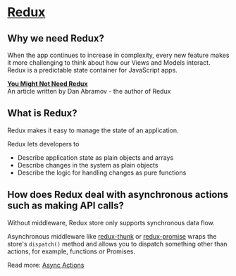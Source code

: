 # [Redux](https://redux.js.org/)

## Why we need Redux?

When the app continues to increase in complexity, every new feature makes it more challenging to think about how our Views and Models interact. Redux is a predictable state container for JavaScript apps.  

**[You Might Not Need Redux](https://medium.com/@dan_abramov/you-might-not-need-redux-be46360cf367)**  
 An article written by Dan Abramov - the author of Redux

## What is Redux?

Redux makes it easy to manage the state of an application.  

Redux lets developers to
- Describe application state as plain objects and arrays
- Describe changes in the system as plain objects
- Describe the logic for handling changes as pure functions

## How does Redux deal with asynchronous actions such as making API calls?

Without middleware, Redux store only supports synchronous data flow.  

Asynchronous middleware like [redux-thunk](https://github.com/reduxjs/redux-thunk) or [redux-promise](https://github.com/redux-utilities/redux-promise) wraps the store's `dispatch()` method and allows you to dispatch something other than actions, for example, functions or Promises.  

Read more: [Async Actions](https://redux.js.org/advanced/asyncactions)